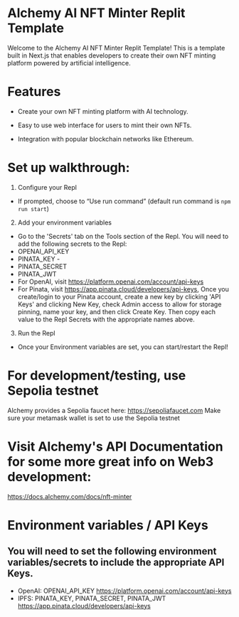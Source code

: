 # Alchemy AI NFT Minter Replit Template

Welcome to the Alchemy AI NFT Minter Replit Template! This is a template built in Next.js that enables developers to create their own NFT minting platform powered by artificial intelligence.


# Features

* Create your own NFT minting platform with AI technology.
  
* Easy to use web interface for users to mint their own NFTs.
  
* Integration with popular blockchain networks like Ethereum.


# Set up walkthrough: 

1. Configure your Repl
  - If prompted, choose to “Use run command” (default run command is `npm run start`)
2. Add your environment variables
  - Go to the 'Secrets' tab on the Tools section of the Repl. You will need to add the following secrets to the Repl: 
  - OPENAI_API_KEY 
  - PINATA_KEY - 
  - PINATA_SECRET
  - PINATA_JWT
  - For OpenAI, visit https://platform.openai.com/account/api-keys
  - For Pinata, visit https://app.pinata.cloud/developers/api-keys, Once you create/login to your Pinata account, create a new key by clicking 'API Keys' and clicking New Key, check Admin access to allow for storage pinning, name your key, and then click Create Key. Then copy each value to the Repl Secrets with the appropriate names above.
3. Run the Repl
  - Once your Environment variables are set, you can start/restart the Repl!

# For development/testing, use Sepolia testnet
  Alchemy provides a Sepolia faucet here: https://sepoliafaucet.com
  Make sure your metamask wallet is set to use the Sepolia testnet

# Visit Alchemy's API Documentation for some more great info on Web3 development:

https://docs.alchemy.com/docs/nft-minter


# Environment variables / API Keys

## You will need to set the following environment variables/secrets to include the appropriate API Keys.

* OpenAI: OPENAI_API_KEY https://platform.openai.com/account/api-keys
* IPFS: PINATA_KEY, PINATA_SECRET, PINATA_JWT https://app.pinata.cloud/developers/api-keys
